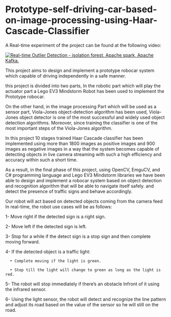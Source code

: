 # Prototype-self-driving-car-based-on-image-processing-using-Haar-Cascade-Classifier

A Real-time experiment of the project can be found at the following video:

[![Real-time Outlier Detection - isolation forest, Apache spark, Apache Kafka.](https://i.ytimg.com/vi/m4u30KyoNFg/maxresdefault.jpg)](https://youtu.be/GzZE9N7hpeM)


This project aims to design and implement a prototype robocar system which capable of driving independently in a safe manner.

this project is divided into two parts, In the robotic part which will play the actuator part a Lego EV3 Mindstorm Robot has been used to implement the Prototype robocar.

On the other hand, in the image processing Part which will be used as a sensor part, Viola-Jones object-detection algorithm has been used, Viola-Jones object detector is one of the most successful and widely used object detection  algorithms. Moreover, since training the classifier is one of the most important steps of the Viola-Jones algorithm.

In this project 10 stages trained Haar Cascade classifier has been implemented using more than 1800 images as positive images and 900 images as negative images in a way that the system becomes capable of detecting objects in live camera streaming with such a high efficiency and accuracy within such a short time. 

As a result, in the final phase of this project, using OpenCV, EmguCV, and C# programming language and Lego EV3 Mindstorm libraries we have been able to design and implement a robocar system based on object detection and recognition algorithm that will be able to navigate itself safely. and detect the presence of traffic signs and behave accordingly.

Our robot will act based on detected objects coming from the camera feed In real-time, the robot use cases will be as follows:

1- Move right if the detected sign is a right sign.

2- Move left if the detected sign is left.

3- Stop for a while if the detect sign is a stop sign and then complete moving forward.

4- If the detected object is a traffic light:

      • Complete moving if the light is green.
  
      • Stop till the light will change to green as long as the light is red.

5- The robot will stop immediately if there’s an obstacle Infront of it using the infrared sensor.

6- Using the light sensor, the robot will detect and recognize the line pattern and adjust its road based on the value of the sensor so he will still on the road.
